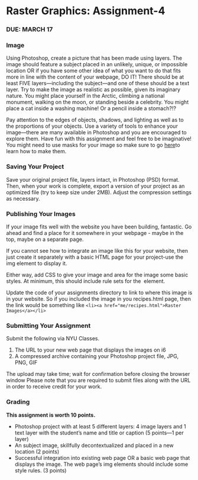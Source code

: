 # Raster Graphics: Assignment-4
### DUE: MARCH 17

### Image

Using Photoshop, create a picture that has been made using layers. The image should feature a subject placed in an unlikely, unique, or impossible location OR if you have some other idea of what you want to do that fits more in line with the content of your webpage, DO IT! There should be at least FIVE layers—including the subject—and one of these should be a text layer. Try to make the image as realistic as possible, given its imaginary nature. You might place yourself in the Arctic, climbing a national monument, walking on the moon, or standing beside a celebrity. You might place a cat inside a washing machine! Or a pencil inside a stomach?!?

Pay attention to the edges of objects, shadows, and lighting as well as to the proportions of your objects. Use a variety of tools to enhance your image—there are many available in Photoshop and you are encouraged to explore them. Have fun with this assignment and feel free to be imaginative! You might need to use masks for your image so make sure to go [here](https://helpx.adobe.com/photoshop/using/masking-layers.html)to learn how to make them.

### Saving Your Project

Save your original project file, layers intact, in Photoshop (PSD) format. Then, when your work is complete, export a version of your project as an optimized file (try to keep size under 2MB). Adjust the compression settings as necessary.

### Publishing Your Images

If your image fits well with the website you have been building, fantastic. Go ahead and find a place for it somewhere in your webpage - maybe in the top, maybe on a separate page.

If you cannot see how to integrate an image like this for your website, then just create it separately with a basic HTML page for your project-use the img element to display it.

Either way, add CSS to give your image and area for the image some basic styles. At minimum, this should include rule sets for the <img> element.

Update the code of your assignments directory to link to where this image is in your website. So if you included the image in you recipes.html page, then the link would be something like `<li><a href="me/recipes.html">Raster Images</a></li>`

### Submitting Your Assignment

Submit the following via NYU Classes.

1. The URL to your new web page that displays the images on i6
2. A compressed archive containing your Photoshop project file, JPG, PNG, GIF

The upload may take time; wait for confirmation before closing the browser window
Please note that you are required to submit files along with the URL in order to receive credit for your work.

### Grading

**This assignment is worth 10 points.**

- Photoshop project with at least 5 different layers: 4 image layers and 1 text layer with the student’s name and title or caption (5 points—1 per layer)
- An subject image, skillfully decontextualized and placed in a new location (2 points)
- Successful integration into existing web page OR a basic web page that displays the image. The web page’s img elements should include some style rules. (3 points)
